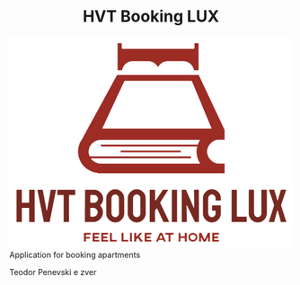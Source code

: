 <h1 align="center">HVT Booking LUX</h1>
<img src="https://github.com/hristijanpeshov/hvt-booking-lux/blob/logo/hvt%20booking%20logo2.png">
Application for booking apartments

Teodor Penevski e zver

